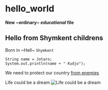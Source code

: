 # hello_world
**New ~ordinary~ _educational_ file**
## Hello from Shymkent childrens  
Born in ~Hell~ `Shymkent`
```
String name = Jotaro;
System.out.println(name + " Kudjo");
```
We need to protect our country [from enemies](https://www.parlam.kz/ru)

Life could be a dream
![Life could be a dream](https://media.npr.org/assets/img/2017/09/12/macaca_nigra_self-portrait-3e0070aa19a7fe36e802253048411a38f14a79f8-s1100-c50.jpg)
